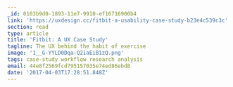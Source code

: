 ```yaml
---
_id: 0103b9d0-1893-11e7-9910-ef16716900b4
link: 'https://uxdesign.cc/fitbit-a-usability-case-study-b23e4c539c3c'
section: read
type: article
title: 'Fitbit: A UX Case Study'
tagline: The UX behind the habit of exercise
image: '1__G-YYLD0Dqa-Q2iaEiB1zQ.png'
tags: case-study workflow research analysis
email: 44e8f2569fcd795157035e74ed86ebd8
date: '2017-04-03T17:28:51.848Z'
---
```

